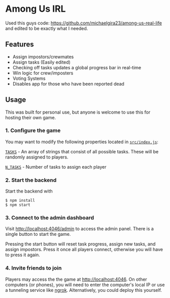 # Among Us IRL

Used this guys code: https://github.com/michaelgira23/among-us-real-life 
and edited to be exactly what I needed.

## Features

-   Assign impostors/crewmates
-   Assign tasks (Easily edited)
-   Checking off tasks updates a global progress bar in real-time
-   Win logic for crew/imposters
-   Voting Systems
-   Disables app for those who have been reported dead

## Usage

This was built for personal use, but anyone is welcome to use this for hosting their own game.

### 1. Configure the game

You may want to modify the following properties located in [`src/index.js`](https://github.com/michaelgira23/among-us-real-life/blob/master/src/index.js):

[`TASKS`](https://github.com/michaelgira23/among-us-real-life/blob/master/src/index.js#L14) - An array of strings that consist of all possible tasks. These will be randomly assigned to players.

[`N_TASKS`](https://github.com/michaelgira23/among-us-real-life/blob/master/src/index.js#L31) - Number of tasks to assign each player

### 2. Start the backend

Start the backend with

```
$ npm install
$ npm start
```


### 3. Connect to the admin dashboard

Visit [http://localhost:4046/admin](http://localhost:4046/admin) to access the admin panel. There is a single button to start the game.

Pressing the start button will reset task progress, assign new tasks, and assign impostors. Press it once all players connect, otherwise you will have to press it again.

### 4. Invite friends to join

Players may access the the game at [http://localhost:4046](http://localhost:4046). On other computers (or phones), you will need to enter the computer's local IP or use a tunneling service like [ngrok](https://ngrok.com). Alternatively, you could deploy this yourself.

